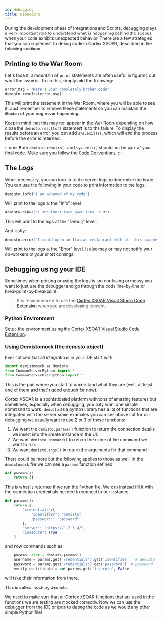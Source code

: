 ```yaml
---
id: debugging
title: Debugging
---
```


During the development phase of Integrations and Scripts, debugging plays a very important role to understand what is happening behind the scenes when your code exhibits unexpected behavior. There are a few strategies that you can implement to debug code in Cortex XSOAR, described in the folowing sections.

## Printing to the War Room

Let's face it, a mountain of `print` statements are often useful in figuring out what the issue is. To do this, simply add the following:

```python
error_msg = "Here's your completely broken code"
demisto.results(error_msg)
```

This will print the statement in the War Room, where you will be able to see it. Just remember to remove these statements so you can maintain the illusion of your bug never happening.

Keep in mind that this may not appear in the War Room depending on how close the ```demisto.results()``` statement is to the failure. To display the results before an error, you can add ```sys.exit(2)```, which will end the process before the error is returned.

:::note
Both ```demisto.results()``` and ```sys.exit()``` should not be part of your final code. Make sure you follow the [Code Conventions](../integrations/code-conventions).
:::

## The *Logs*

When necessary, you can look in to the server logs to determine the issue. You can use the following in your code to print information to the logs.

```python
demisto.info("I am ashamed of my code")
```

Will print to the logs at the "Info" level.

```python
demisto.debug("I shouldn't have gone into STEM")
```

This will print to the logs at the "Debug" level.

And lastly:

```python
demisto.error("I could open an Italian restaurant with all this spaghetti I am writing.")
```

Will print to the logs at the "Error" level. It also may or may not notify your co-workers of your short comings.

## Debugging using your IDE

Sometimes when printing or using the logs is too confusing or messy you want to just use the debugger and go through the code line-by-line or breakpoint-by-breakpoint.

> It is recommended to use the [Cortex XSOAR Visual Studio Code Extension](../concepts/vscode-extension.md) when you are developing content.

### Python Environment  

Setup the environment using the [Cortex XSOAR Visual Studio Code Extension](../concepts/vscode-extension.md).
 
### Using Demistomock (the demisto object)

Ever noticed that all integrations in your IDE start with:

```python
import demistomock as demisto
from CommonServerPython import *
from CommonServerUserPython import *
```

This is the part where you start to understand what they are (well, at least one of them and that's good enough for now).

Cortex XSOAR is a sophisticated platform with tons of amazing features but sometimes, especially when debugging, you only want one simple command to work. `demisto` as a python library has a lot of functions that are integrated with the server some examples you can see above but for our debugging we usually want to use 2 or 3 of these functions:

1. We want the `demisto.params()` function to return the connection details we insert into the create instance in the UI.
1. We want `demisto.command()` to return the name of the command we want to run.
1. We want `demisto.args()` to return the arguments for that command.

There could be more but the following applies to those as well.
In the `demistomock` file we can see a `params` function defined:

```python
def params():
    return {}
```

This is what is returned if we run the Python file.
We can instead fill it with the connection credentials needed to connect to our instance.

```python
def params():
    return {
        "credentials":{
            "identifier": "demisto",
            "password": "password"
        },
        "server": "https://1.2.3.4/",
        "insecure": True
    }
```

and now commands such as:

```python
    params: dict = demisto.params()
    username = params.get('credentials').get('identifier')  # demisto
    password = params.get('credentials').get('password')  # password
    verify_certificate = not params.get('insecure', False)
```

will take their information from there.

This is called mocking demisto.

We need to make sure that all Cortex XSOAR functions that are used in the functions we are testing are mocked correctly.
Now we can use the debugger from the IDE or ipdb to debug the code as we would any other simple Python file!
